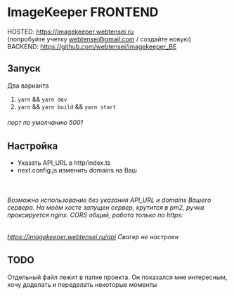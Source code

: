 # ImageKeeper FRONTEND
HOSTED: https://imagekeeper.webtensei.ru </br>  (попробуйте учетку webtensei@gmail.com / создайте новую) </br>
BACKEND: https://github.com/webtensei/imagekeeper_BE

## Запуск

Два варианта
1. `yarn` && `yarn dev`
2. `yarn` && `yarn build` && `yarn start`
###### _порт по умолчанию 5001_

## Настройка

* Указать API_URL в http/index.ts
* next.config.js изменить domains на Ваш
</br>

###### Возможно использование без указания API_URL и domains Вашего сервера. На моём хосте запущен сервер, крутится в pm2, ручка проксируется nginx. CORS общий, работа только по https:
###### https://imagekeeper.webtensei.ru/api _Свагер не настроен_



## TODO

Отдельный файл лежит в папке проекта. Он показался мне интересным, хочу доделать и переделать некоторые моменты


